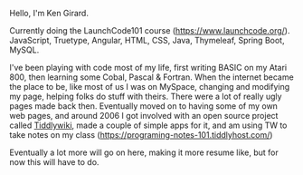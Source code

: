 Hello, I'm Ken Girard.

Currently doing the LaunchCode101 course (https://www.launchcode.org/). JavaScript, Truetype, Angular, HTML, CSS, Java, Thymeleaf, Spring Boot, MySQL. 

I've been playing with code most of my life, first writing BASIC on my Atari 800, then learning some Cobal, Pascal & Fortran. When the internet became the place to be, like most of us I was on MySpace, changing and modifying my page, helping folks do stuff with theirs. There were a lot of really ugly pages made back then. Eventually moved on to having some of my own web pages, and around 2006 I got involved with an open source project called [Tiddlywiki](https://tiddlywiki.com/), made a couple of simple apps for it, and am using TW to take notes on my class (https://programing-notes-101.tiddlyhost.com/)

Eventually a lot more will go on here, making it more resume like, but for now this will have to do. 

<!---
krgirard33/krgirard33 is a ✨ special ✨ repository because its `README.md` (this file) appears on your GitHub profile.
You can click the Preview link to take a look at your changes.
--->

